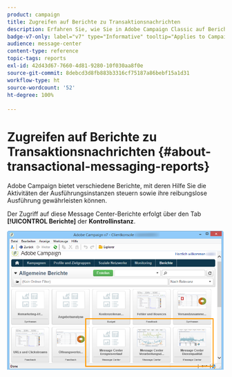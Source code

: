 ```yaml
---
product: campaign
title: Zugreifen auf Berichte zu Transaktionsnachrichten
description: Erfahren Sie, wie Sie in Adobe Campaign Classic auf Berichte zu Transaktionsnachrichten zugreifen können
badge-v7-only: label="v7" type="Informative" tooltip="Applies to Campaign Classic v7 only"
audience: message-center
content-type: reference
topic-tags: reports
exl-id: 42d43d67-7660-4d81-9280-10f030aa8f0e
source-git-commit: 8debcd3d8fb883b3316cf75187a86bebf15a1d31
workflow-type: ht
source-wordcount: '52'
ht-degree: 100%

---
```


# Zugreifen auf Berichte zu Transaktionsnachrichten {#about-transactional-messaging-reports}



Adobe Campaign bietet verschiedene Berichte, mit deren Hilfe Sie die Aktivitäten der Ausführungsinstanzen steuern sowie ihre reibungslose Ausführung gewährleisten können.

Der Zugriff auf diese Message Center-Berichte erfolgt über den Tab **[!UICONTROL Berichte]** der **Kontrollinstanz**.

![](assets/messagecenter_reporting_002.png)
